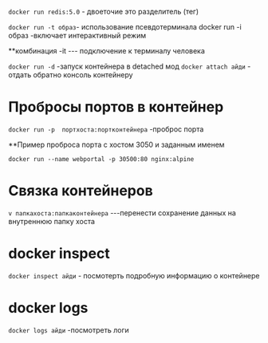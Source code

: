 
`docker run redis:5.0` - двоеточие это разделитель (тег)

`docker run -t образ`- использование псевдотерминала
docker run -i образ  -включает интерактивный режим 

**комбинация -it        --- подключение к терминалу человека


`docker run -d` -запуск контейнера в detached мод
`docker attach айди` - отдать обратно консоль контейнеру



# Пробросы портов в контейнер

`docker run -p  портхоста:портконтейнера` -проброс порта

**Пример проброса порта с хостом 3050 и заданным именем

`docker run --name webportal -p 30500:80 nginx:alpine`

# Связка контейнеров 

`v папкахоста:папкаконтейнера`  ---перенести сохранение данных на внутреннюю папку хоста



# docker inspect
`docker inspect айди` - посмотерть подробную информацию о контейнере




# docker logs 
`docker logs айди` -посмотреть логи

